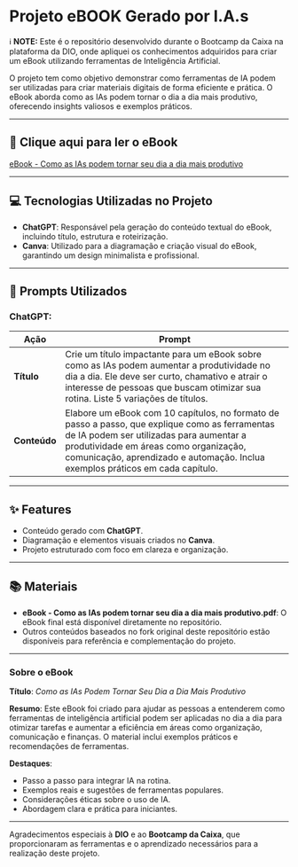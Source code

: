 # Projeto eBOOK Gerado por I.A.s

ℹ️ **NOTE:** Este é o repositório desenvolvido durante o Bootcamp da Caixa na plataforma da DIO, onde apliquei os conhecimentos adquiridos para criar um eBook utilizando ferramentas de Inteligência Artificial.

O projeto tem como objetivo demonstrar como ferramentas de IA podem ser utilizadas para criar materiais digitais de forma eficiente e prática. O eBook aborda como as IAs podem tornar o dia a dia mais produtivo, oferecendo insights valiosos e exemplos práticos.

---

## 📕 Clique aqui para ler o eBook
[eBook - Como as IAs podem tornar seu dia a dia mais produtivo](https://github.com/ruruluvy/prompts-recipe-to-create-a-ebook/blob/main/eBook%20-%20Como%20as%20IAs%20podem%20tornar%20seu%20dia%20a%20dia%20mais%20produtivo.pdf)

---

## 💻 Tecnologias Utilizadas no Projeto

- **ChatGPT**: Responsável pela geração do conteúdo textual do eBook, incluindo título, estrutura e roteirização.
- **Canva**: Utilizado para a diagramação e criação visual do eBook, garantindo um design minimalista e profissional.

---

## 🧠 Prompts Utilizados

### ChatGPT:
| **Ação**   | **Prompt**                                                                                                                                                                                                                                                              |
|------------|--------------------------------------------------------------------------------------------------------------------------------------------------------------------------------------------------------------------------------------------------------------------------|
| **Título** | Crie um título impactante para um eBook sobre como as IAs podem aumentar a produtividade no dia a dia. Ele deve ser curto, chamativo e atrair o interesse de pessoas que buscam otimizar sua rotina. Liste 5 variações de títulos.                                      |
| **Conteúdo** | Elabore um eBook com 10 capítulos, no formato de passo a passo, que explique como as ferramentas de IA podem ser utilizadas para aumentar a produtividade em áreas como organização, comunicação, aprendizado e automação. Inclua exemplos práticos em cada capítulo.  |

---

## ✨ Features

- Conteúdo gerado com **ChatGPT**.
- Diagramação e elementos visuais criados no **Canva**.
- Projeto estruturado com foco em clareza e organização.

---

## 📚 Materiais

- **eBook - Como as IAs podem tornar seu dia a dia mais produtivo.pdf**: O eBook final está disponível diretamente no repositório.
- Outros conteúdos baseados no fork original deste repositório estão disponíveis para referência e complementação do projeto.

---

### Sobre o eBook

**Título**: *Como as IAs Podem Tornar Seu Dia a Dia Mais Produtivo*

**Resumo**: Este eBook foi criado para ajudar as pessoas a entenderem como ferramentas de inteligência artificial podem ser aplicadas no dia a dia para otimizar tarefas e aumentar a eficiência em áreas como organização, comunicação e finanças. O material inclui exemplos práticos e recomendações de ferramentas.

**Destaques**:
- Passo a passo para integrar IA na rotina.
- Exemplos reais e sugestões de ferramentas populares.
- Considerações éticas sobre o uso de IA.
- Abordagem clara e prática para iniciantes.

---

Agradecimentos especiais à **DIO** e ao **Bootcamp da Caixa**, que proporcionaram as ferramentas e o aprendizado necessários para a realização deste projeto.

